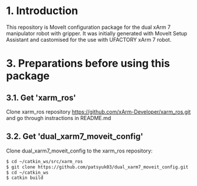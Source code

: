 # 1. Introduction
This repository is MoveIt configuration package for the dual xArm 7 manipulator robot with gripper. It was initially generated with MoveIt Setup Assistant and castomised for the use with UFACTORY xArm 7 robot.
# 3. Preparations before using this package
## 3.1. Get 'xarm_ros'
Clone xarm_ros repository <https://github.com/xArm-Developer/xarm_ros.git> and go through instractions in README.md
## 3.2. Get 'dual_xarm7_moveit_config'
Clone dual_xarm7_moveit_config to the xarm_ros repository:
```bash
$ cd ~/catkin_ws/src/xarm_ros
$ git clone https://github.com/patsyuk03/dual_xarm7_moveit_config.git
$ cd ~/catkin_ws
$ catkin build
```
